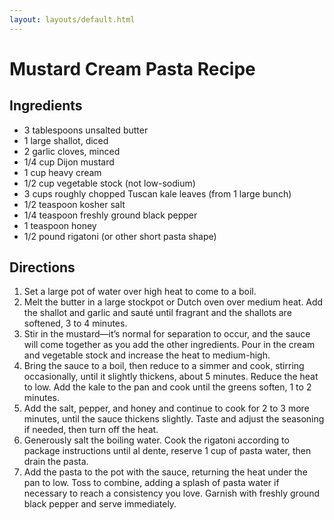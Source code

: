 ```yaml
---
layout: layouts/default.html
---
```


# Mustard Cream Pasta Recipe

## Ingredients

- 3 tablespoons unsalted butter
- 1 large shallot, diced
- 2 garlic cloves, minced
- 1/4 cup Dijon mustard
- 1 cup heavy cream
- 1/2 cup vegetable stock (not low-sodium)
- 3 cups roughly chopped Tuscan kale leaves (from 1 large bunch)
- 1/2 teaspoon kosher salt
- 1/4 teaspoon freshly ground black pepper
- 1 teaspoon honey
- 1/2 pound rigatoni (or other short pasta shape)

## Directions

1. Set a large pot of water over high heat to come to a boil.
1. Melt the butter in a large stockpot or Dutch oven over medium heat. Add the shallot and garlic and sauté until fragrant and the shallots are softened, 3 to 4 minutes.
1. Stir in the mustard—it’s normal for separation to occur, and the sauce will come together as you add the other ingredients. Pour in the cream and vegetable stock and increase the heat to medium-high.
1. Bring the sauce to a boil, then reduce to a simmer and cook, stirring occasionally, until it slightly thickens, about 5 minutes. Reduce the heat to low. Add the kale to the pan and cook until the greens soften, 1 to 2 minutes.
1. Add the salt, pepper, and honey and continue to cook for 2 to 3 more minutes, until the sauce thickens slightly. Taste and adjust the seasoning if needed, then turn off the heat.
1. Generously salt the boiling water. Cook the rigatoni according to package instructions until al dente, reserve 1 cup of pasta water, then drain the pasta.
1. Add the pasta to the pot with the sauce, returning the heat under the pan to low. Toss to combine, adding a splash of pasta water if necessary to reach a consistency you love. Garnish with freshly ground black pepper and serve immediately.

